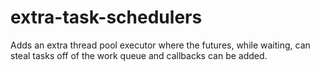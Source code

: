 # extra-task-schedulers
Adds an extra thread pool executor where the futures, while waiting, can steal tasks off of the work queue and callbacks can be added.
